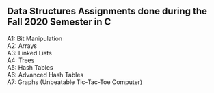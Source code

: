 Data Structures Assignments done during the Fall 2020 Semester in C
------------------------------------------------------------------------
 A1: Bit Manipulation\
 A2: Arrays\
 A3: Linked Lists\
 A4: Trees\
 A5: Hash Tables\
 A6: Advanced Hash Tables\
 A7: Graphs (Unbeatable Tic-Tac-Toe Computer)
